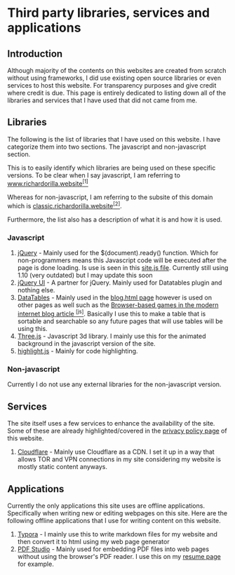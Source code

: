  

# Third party libraries, services and applications

## Introduction

Although majority of the contents on this websites are created from scratch without using frameworks, I did use existing open source libraries or even services to host this website. For transparency purposes and give credit where credit is due. This page is entirely dedicated to listing down all of the libraries and services that I have used that did not came from me.

## Libraries

The following is the list of libraries that I have used on this website. I have categorize them into two sections. The javascript and non-javascript section.

This is to easily identify which libraries are being used on these specific versions. To be clear when I say javascript, I am referring to [www.richardorilla.website<sup>[1]</sup>](www.richardorilla.website) 

Whereas for non-javascript, I am referring to the subsite of this domain which is [classic.richardorilla.website<sup>[2]</sup>]( classic.richardorilla.website).

Furthermore, the list also has a description of what it is and how it is used.

### Javascript

1. [jQuery](https://jquery.com/) - Mainly used for the $(document).ready() function. Which for non-programmers means this Javascript code will be executed after the page is done loading. Is use is seen in this [site.js file](https://github.com/Shin-Aska/personal-website-repository/blob/e20f3223643d6a4b8ec7fa2b5820aad58d49d7a9/default/script/site.js#L25). Currently still using 1.10 (very outdated) but I may update this soon
2. [jQuery UI](https://jqueryui.com/) - A partner for jQuery. Mainly used for Datatables plugin and nothing else.
3. [DataTables](https://datatables.net/) - Mainly used in the [blog.html page](https://github.com/Shin-Aska/personal-website-repository/blob/e20f3223643d6a4b8ec7fa2b5820aad58d49d7a9/default/blog.html#L370) however is used on other pages as well such as the [Browser-based games in the modern internet blog article <sup>[js]</sup>](https://www.richardorilla.website/browser-gaming.html). Basically I use this to make a table that is sortable and searchable so any future pages that will use tables will be using this.
4. [Three.js](https://threejs.org) - Javascript 3d library. I mainly use this for the animated background in the javascript version of the site.
5. [highlight.js](https://highlightjs.org/) - Mainly for code highlighting. 

### Non-javascript

Currently I do not use any external libraries for the non-javascript version.

## Services

The site itself uses a few services to enhance the availability of the site. Some of these are already highlighted/covered in the [privacy policy page](privacy-policy.html) of this website.

1. [Cloudflare](https://www.cloudflare.com/) - Mainly use Cloudflare as a CDN. I set it up in a way that allows TOR and VPN connections in my site considering my website is mostly static content anyways.

## Applications

Currently the only applications this site uses are offline applications. Specifically when writing new or editing webpages on this site. Here are the following offline applications that I use for writing content on this website.

1. [Typora](https://typora.io/) - I mainly use this to write markdown files for my website and then convert it to html using my web page generator
2. [PDF Studio](https://www.qoppa.com/pdfstudio/) - Mainly used for embedding PDF files into web pages without using the browser's PDF reader. I use this on my [resume page](resume.html) for example.

